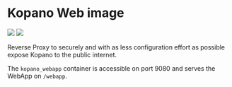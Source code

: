 # Kopano Web image

[![](https://images.microbadger.com/badges/image/zokradonh/kopano_web.svg)](https://microbadger.com/images/zokradonh/kopano_web "Microbadger size/labels") [![](https://images.microbadger.com/badges/version/zokradonh/kopano_web.svg)](https://microbadger.com/images/zokradonh/kopano_web "Microbadger version")

Reverse Proxy to securely and with as less configuration effort as possible expose Kopano to the public internet.

The `kopano_webapp` container is accessible on port 9080 and serves the WebApp on `/webapp`.